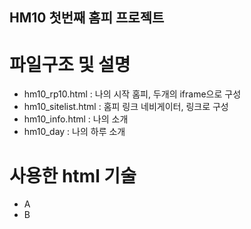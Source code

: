 ## HM10 첫번째 홈피 프로젝트
# 파일구조 및 설명
- hm10_rp10.html : 나의 시작 홈피, 두개의 iframe으로 구성
- hm10_sitelist.html : 홈피 링크 네비게이터, 링크로 구성
- hm10_info.html : 나의 소개
- hm10_day : 나의 하루 소개
# 사용한 html 기술
- A
- B

